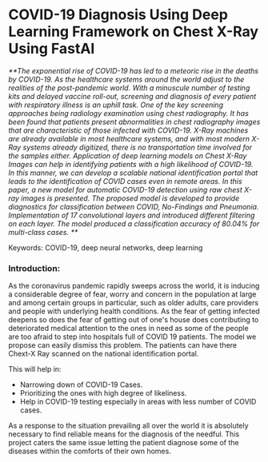 

# COVID-19 Diagnosis Using Deep Learning Framework on Chest X-Ray Using FastAI


_**The exponential rise of COVID-19 has led to a meteoric rise in the deaths by COVID-19. As the healthcare systems around the world adjust to the realities of the post-pandemic world. With a minuscule number of testing kits and delayed vaccine roll-out, screening and diagnosis of every patient with respiratory illness is an uphill task. One of the key screening approaches being radiology examination using chest radiography. It has been found that patients present abnormalities in chest radiography images that are characteristic of those infected with COVID-19. X-Ray machines are already available in most healthcare systems, and with most modern X-Ray systems already digitized, there is no transportation time involved for the samples either. Application of deep learning models on Chest X-Ray Images can help in identifying patients with a high likelihood of COVID-19. In this manner, we can develop a scalable national identification portal that leads to the identification of COVID cases even in remote areas. In this paper, a new model for automatic COVID-19 detection using raw chest X-ray images is presented. The proposed model is developed to provide diagnostics for classification between COVID, No-Findings and Pneumonia. Implementation of 17 convolutional layers and introduced different filtering on each layer.  The model produced a classification accuracy of 80.04% for multi-class cases. **_

Keywords: COVID-19, deep neural networks, deep learning


### Introduction:

As the coronavirus pandemic rapidly sweeps across the world, it is inducing a considerable degree of fear, worry and concern in the population at large and among certain groups in particular, such as older adults, care providers and people with underlying health conditions. As the fear of getting infected deepens so does the fear of getting out of one's house does contributing to deteriorated medical attention to the ones in need as some of the people are too afraid to step into hospitals full of COVID 19 patients. The model we propose can easily dismiss this problem. The patients can have there Chext-X Ray scanned on the  national identification portal.

This will help in:
 - Narrowing down of COVID-19 Cases.
 - Prioritizing the ones with high degree of likeliness.
 - Help in COVID-19 testing especially in areas with less number of COVID cases.

As a response to the situation prevailing all over the world it is absolutely necessary to find reliable means for the diagnosis of the needful. This project caters the same issue letting the patient diagnose some of the diseases within the comforts of their own homes.
 

